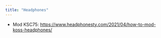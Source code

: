```yaml
---
title: "Headphones"
---
```


- Mod KSC75: https://www.headphonesty.com/2021/04/how-to-mod-koss-headphones/
